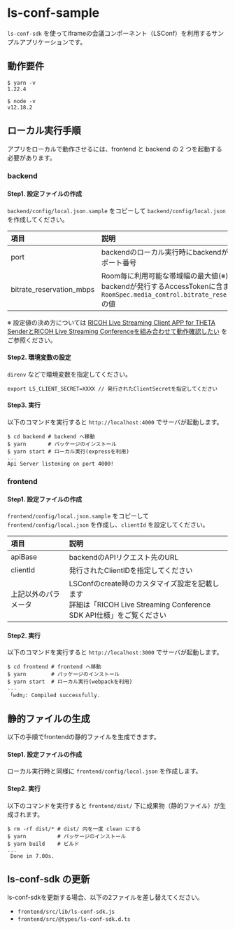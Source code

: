 # ls-conf-sample

`ls-conf-sdk` を使ってiframeの会議コンポーネント（LSConf）を利用するサンプルアプリケーションです。

## 動作要件

```shell
$ yarn -v
1.22.4
```

```shell
$ node -v
v12.18.2
```

## ローカル実行手順

アプリをローカルで動作させるには、frontend と backend の 2 つを起動する必要があります。

### backend

#### Step1. 設定ファイルの作成

`backend/config/local.json.sample` をコピーして `backend/config/local.json` を作成してください。

|項目|説明|
|:--|:--|
|port|backendのローカル実行時にbackendが待ち受けるポート番号|
|bitrate_reservation_mbps|Room毎に利用可能な帯域幅の最大値(※)<br>backendが発行するAccessTokenに含まれる `RoomSpec.media_control.bitrate_reservation_mbps` の値|

※ 設定値の決め方については [RICOH Live Streaming Client APP for THETA SenderとRICOH Live Streaming Conferenceを組み合わせて動作確認したい](https://api.livestreaming.ricoh/document/ricoh-live-streaming-client-app-for-theta-sender%e3%81%a8ricoh-live-streaming-conference%e3%82%92%e7%b5%84%e3%81%bf%e5%90%88%e3%82%8f%e3%81%9b%e3%81%a6%e5%8b%95%e4%bd%9c%e7%a2%ba%e8%aa%8d%e3%81%97/) をご参照ください。

#### Step2. 環境変数の設定

`direnv` などで環境変数を指定してください。

```
export LS_CLIENT_SECRET=XXXX // 発行されたClientSecretを指定してください
```

#### Step3. 実行

以下のコマンドを実行すると `http://localhost:4000` でサーバが起動します。

```shell
$ cd backend # backend へ移動
$ yarn       # パッケージのインストール
$ yarn start # ローカル実行(expressを利用)
...
Api Server listening on port 4000!
```

### frontend

#### Step1. 設定ファイルの作成

`frontend/config/local.json.sample` をコピーして `frontend/config/local.json` を作成し、`clientId` を設定してください。

|項目|説明|
|:--|:--|
|apiBase|backendのAPIリクエスト先のURL|
|clientId|発行されたClientIDを指定してください|
|上記以外のパラメータ|LSConfのcreate時のカスタマイズ設定を記載します<br>詳細は「RICOH Live Streaming Conference SDK API仕様」をご覧ください|

#### Step2. 実行

以下のコマンドを実行すると `http://localhost:3000` でサーバが起動します。

```shell
$ cd frontend # frontend へ移動
$ yarn        # パッケージのインストール
$ yarn start  # ローカル実行(webpackを利用)
...
 ｢wdm｣: Compiled successfully.
```

## 静的ファイルの生成

以下の手順でfrontendの静的ファイルを生成できます。

#### Step1. 設定ファイルの作成

ローカル実行時と同様に `frontend/config/local.json` を作成します。

#### Step2. 実行

以下のコマンドを実行すると `frontend/dist/` 下に成果物（静的ファイル）が生成されます。

```shell
$ rm -rf dist/* # dist/ 内を一度 clean にする
$ yarn          # パッケージのインストール
$ yarn build    # ビルド
...
 Done in 7.00s.
```

## ls-conf-sdk の更新

ls-conf-sdkを更新する場合、以下の2ファイルを差し替えてください。

- `frontend/src/lib/ls-conf-sdk.js`
- `frontend/src/@types/ls-conf-sdk.d.ts`
